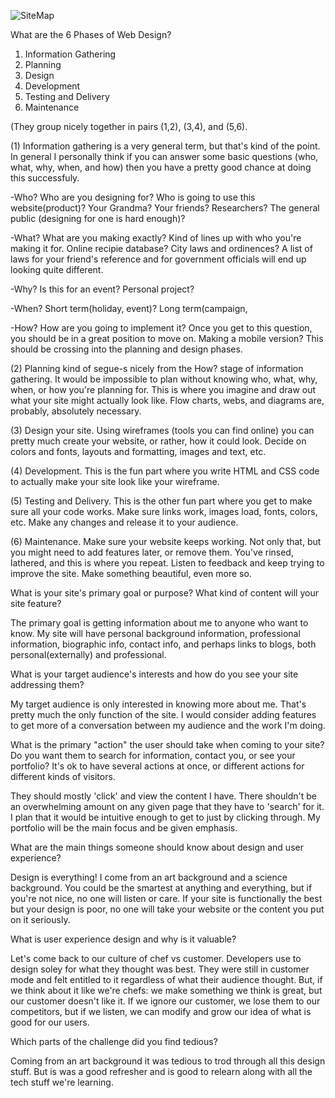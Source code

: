![SiteMap](/../imgs/Site-map.jpg=1920x1080)

What are the 6 Phases of Web Design?

1. Information Gathering
2. Planning
3. Design
4. Development
5. Testing and Delivery
6. Maintenance

(They group nicely together in pairs (1,2), (3,4), and (5,6).

(1) Information gathering is a very general term, but that's kind of
the point. In general I personally think if you can answer some
basic questions (who, what, why, when, and how) then you
have a pretty good chance at doing this successfuly.

-Who? Who are you designing for?  Who is going to use this website(product)?
Your Grandma? Your friends? Researchers? The general public (designing for one
is hard enough)?

-What? What are you making exactly?  Kind of lines up with who you're
making it for. Online recipie database? City laws and ordinences? 
A list of laws for your friend's reference and for government officials
will end up looking quite different.

-Why? Is this for an event? Personal project?

-When? Short term(holiday, event)? Long term(campaign, 

-How? How are you going to implement it? Once you get to this
question, you should be in a great position to move on. Making a mobile
version? This should be crossing into the planning and design phases.

(2) Planning kind of segue-s nicely from the How? stage of information
gathering. It would be impossible to plan without knowing who, what, why,
when, or how you're planning for. This is where you imagine and draw out
what your site might actually look like.  Flow charts, webs, and diagrams
are, probably, absolutely necessary.

(3) Design your site. Using wireframes (tools you can find online) you can
pretty much create your website, or rather, how it could look. Decide on
colors and fonts, layouts and formatting, images and text, etc.

(4) Development. This is the fun part where you write HTML and CSS code to
actually make your site look like your wireframe. 

(5) Testing and Delivery. This is the other fun part where you get to 
make sure all your code works. Make sure links work, images load, fonts,
colors, etc.  Make any changes and release it to your audience.

(6) Maintenance. Make sure your website keeps working.  Not only that,
but you might need to add features later, or remove them. You've rinsed,
lathered, and this is where you repeat. Listen to feedback and keep trying
to improve the site. Make something beautiful, even more so.

What is your site's primary goal or purpose? What kind of content will your site feature?

The primary goal is getting information about me to anyone who want to know. My site will
have personal background information, professional information, biographic info, contact
info, and perhaps links to blogs, both personal(externally) and professional.

What is your target audience's interests and how do you see your site addressing them?

My target audience is only interested in knowing more about me. That's pretty much the
only function of the site. I would consider adding features to get more of a conversation
between my audience and the work I'm doing.

What is the primary "action" the user should take when coming to your site?
Do you want them to search for information, contact you, or see your portfolio? 
It's ok to have several actions at once, or different actions for different kinds of visitors.

They should mostly 'click' and view the content I have. There shouldn't be an overwhelming
amount on any given page that they have to 'search' for it. I plan that it would be 
intuitive enough to get to just by clicking through. My portfolio will be the main focus
and be given emphasis.

What are the main things someone should know about design and user experience?

Design is everything! I come from an art background and a science background. You could
be the smartest at anything and everything, but if you're not nice, no one will listen or
care. If your site is functionally the best but your design is poor, no one will take 
your website or the content you put on it seriously.

What is user experience design and why is it valuable? 

Let's come back to our culture of chef vs customer. Developers use to design soley
for what they thought was best. They were still in customer mode and felt entitled
to it regardless of what their audience thought. But, if we think about it like we're
chefs: we make something we think is great, but our customer doesn't like it. If we
ignore our customer, we lose them to our competitors, but if we listen, we can modify
and grow our idea of what is good for our users.

Which parts of the challenge did you find tedious?

Coming from an art background it was tedious to trod through all this design stuff.
But is was a good refresher and is good to relearn along with all the tech stuff we're
learning.
